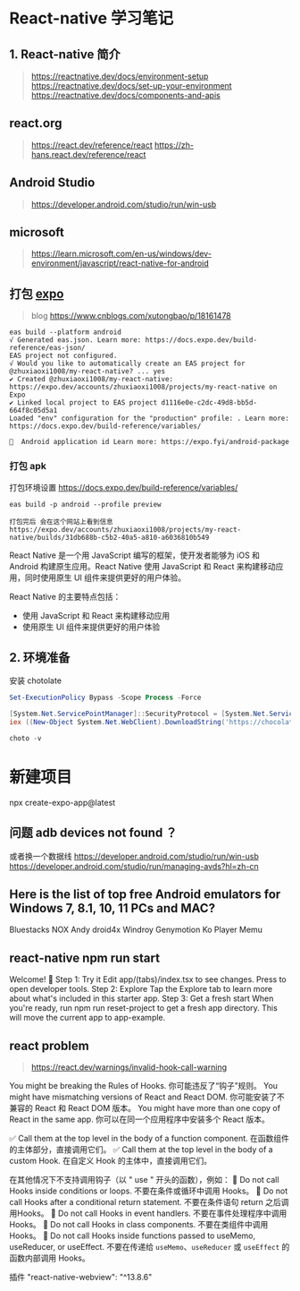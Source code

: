 # React-native 学习笔记

## 1. React-native 简介
> https://reactnative.dev/docs/environment-setup
> https://reactnative.dev/docs/set-up-your-environment
> https://reactnative.dev/docs/components-and-apis

## react.org
> https://react.dev/reference/react
> https://zh-hans.react.dev/reference/react

## Android Studio
> https://developer.android.com/studio/run/win-usb


## microsoft 
> https://learn.microsoft.com/en-us/windows/dev-environment/javascript/react-native-for-android

## 打包 [expo](https://expo.dev/)
> blog https://www.cnblogs.com/xutongbao/p/18161478

```
eas build --platform android
√ Generated eas.json. Learn more: https://docs.expo.dev/build-reference/eas-json/
EAS project not configured.
√ Would you like to automatically create an EAS project for @zhuxiaoxi1008/my-react-native? ... yes
✔ Created @zhuxiaoxi1008/my-react-native: https://expo.dev/accounts/zhuxiaoxi1008/projects/my-react-native on Expo
✔ Linked local project to EAS project d1116e0e-c2dc-49d8-bb5d-664f8c05d5a1
Loaded "env" configuration for the "production" profile: . Learn more: https://docs.expo.dev/build-reference/variables/

📝  Android application id Learn more: https://expo.fyi/android-package
```

### 打包 apk
打包环境设置
https://docs.expo.dev/build-reference/variables/

```
eas build -p android --profile preview

打包完后 会在这个网站上看到信息
https://expo.dev/accounts/zhuxiaoxi1008/projects/my-react-native/builds/31db688b-c5b2-40a5-a810-a6036810b549
```





React Native 是一个用 JavaScript 编写的框架，使开发者能够为 iOS 和 Android 构建原生应用。React Native 使用 JavaScript 和 React 来构建移动应用，同时使用原生 UI 组件来提供更好的用户体验。

React Native 的主要特点包括：

- 使用 JavaScript 和 React 来构建移动应用
- 使用原生 UI 组件来提供更好的用户体验

## 2. 环境准备

安装 chotolate 

``` powershell 下执行
Set-ExecutionPolicy Bypass -Scope Process -Force

[System.Net.ServicePointManager]::SecurityProtocol = [System.Net.ServicePointManager]::SecurityProtocol -bor 3072
iex ((New-Object System.Net.WebClient).DownloadString('https://chocolatey.org/install.ps1'))

choto -v
```

# 新建项目
npx create-expo-app@latest

## 问题 adb devices not found ？
或者换一个数据线 
https://developer.android.com/studio/run/win-usb 
https://developer.android.com/studio/run/managing-avds?hl=zh-cn

## Here is the list of top free Android emulators for Windows 7, 8.1, 10, 11 PCs and MAC?
Bluestacks
NOX
Andy
droid4x
Windroy
Genymotion
Ko Player
Memu

## react-native npm run start
Welcome!
👋
Step 1: Try it
Edit app/(tabs)/index.tsx to see changes. Press  to open developer tools.
Step 2: Explore
Tap the Explore tab to learn more about what's included in this starter app.
Step 3: Get a fresh start
When you're ready, run npm run reset-project to get a fresh app directory. This will move the current app to app-example.


## react problem
> https://react.dev/warnings/invalid-hook-call-warning

You might be breaking the Rules of Hooks.
你可能违反了“钩子”规则。
You might have mismatching versions of React and React DOM.
你可能安装了不兼容的 React 和 React DOM 版本。
You might have more than one copy of React in the same app.
你可以在同一个应用程序中安装多个 React 版本。

✅ Call them at the top level in the body of a function component.
在函数组件的主体部分，直接调用它们。
✅ Call them at the top level in the body of a custom Hook.
在自定义 Hook 的主体中，直接调用它们。

在其他情况下不支持调用钩子（以 " use " 开头的函数），例如：
🔴 Do not call Hooks inside conditions or loops.
不要在条件或循环中调用 Hooks。
🔴 Do not call Hooks after a conditional return statement.
不要在条件语句 return 之后调用Hooks。
🔴 Do not call Hooks in event handlers.
不要在事件处理程序中调用 Hooks。
🔴 Do not call Hooks in class components.
不要在类组件中调用Hooks。
🔴 Do not call Hooks inside functions passed to useMemo, useReducer, or useEffect.
不要在传递给 ` useMemo `、` useReducer ` 或 ` useEffect ` 的函数内部调用 Hooks。

插件
 "react-native-webview": "^13.8.6"